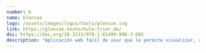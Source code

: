 ```yaml
---
number: 6
name: Glencoe
logo: /assets/images/logos/tools/glencoe.svg
link: https://glencoe.hochschule-trier.de/
doi: https://doi.org/10.3233/978-1-61499-898-3-665
description: "Aplicación web fácil de usar que le permite visualizar, analizar y configurar modelos de características."
---
```

